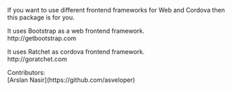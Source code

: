 <p>If you want to use different frontend frameworks for Web and Cordova then this package is for you.</p>

<p>
  It uses Bootstrap as a web frontend framework.<br>
  http://getbootstrap.com
</p>
<p>
  It uses Ratchet as cordova frontend framework.<br>
  http://goratchet.com
</p>
<p>
  Contributors:<br>
  [Arslan Nasir](https://github.com/asveloper)
</p>
